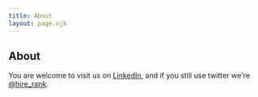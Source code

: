 ```yaml
---
title: About
layout: page.njk
---
```


## About



You are welcome to visit us on [LinkedIn](https://www.linkedin.com/company/hirerank), and if you still use twitter we're [@hire_rank](https://twitter.com/hire_rank).